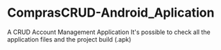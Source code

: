 # ComprasCRUD-Android_Aplication
A CRUD Account Management Application
It's possible to check all the application files and the project build (.apk)  
